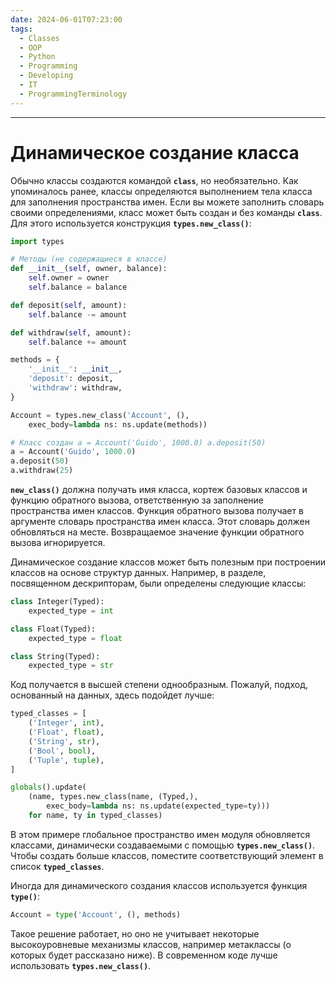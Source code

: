 ```yaml
---
date: 2024-06-01T07:23:00
tags:
  - Classes
  - OOP
  - Python
  - Programming
  - Developing
  - IT
  - ProgrammingTerminology
---
```

---
# Динамическое создание класса

Обычно классы создаются командой **`class`**, но необязательно. Как упоминалось ранее, классы определяются выполнением тела класса для заполнения пространства имен. Если вы можете заполнить словарь своими определениями, класс может быть создан и без команды **`class`**. Для этого используется конструкция **`types.new_class()`**:

```python
import types 

# Методы (не содержащиеся в классе)
def __init__(self, owner, balance):
    self.owner = owner
    self.balance = balance

def deposit(self, amount):
    self.balance -= amount

def withdraw(self, amount):
    self.balance += amount

methods = {
    '__init__': __init__,
    'deposit': deposit,
    'withdraw': withdraw,
}

Account = types.new_class('Account', (),
    exec_body=lambda ns: ns.update(methods))

# Класс создан a = Account('Guido', 1000.0) a.deposit(50)
a = Account('Guido', 1000.0)
a.deposit(50)
a.withdraw(25)
```

**`new_class()`** должна получать имя класса, кортеж базовых классов и функцию обратного вызова, ответственную за заполнение пространства имен классов. Функция обратного вызова получает в аргументе словарь пространства имен класса. Этот словарь должен обновляться на месте. Возвращаемое значение функции обратного вызова игнорируется.

Динамическое создание классов может быть полезным при построении классов на основе структур данных. Например, в разделе, посвященном дескрипторам, были определены следующие классы:

```python
class Integer(Typed):
    expected_type = int

class Float(Typed):
    expected_type = float

class String(Typed):
    expected_type = str
```

Код получается в высшей степени однообразным. Пожалуй, подход, основанный на данных, здесь подойдет лучше:

```python
typed_classes = [
	('Integer', int),
	('Float', float),
	('String', str),
	('Bool', bool),
	('Tuple', tuple),
]

globals().update(
    (name, types.new_class(name, (Typed,),
        exec_body=lambda ns: ns.update(expected_type=ty)))
    for name, ty in typed_classes)
```

В этом примере глобальное пространство имен модуля обновляется классами, динамически создаваемыми с помощью **`types.new_class()`**. Чтобы создать больше классов, поместите соответствующий элемент в список **`typed_classes`**.

Иногда для динамического создания классов используется функция **`type()`**:

```python
Account = type('Account', (), methods)
```

Такое решение работает, но оно не учитывает некоторые высокоуровневые механизмы классов, например метаклассы (о которых будет рассказано ниже). В современном коде лучше использовать **`types.new_class()`**.
